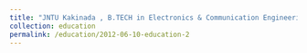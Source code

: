 ```yaml
---
title: "JNTU Kakinada , B.TECH in Electronics & Communication Engineering , 2012"
collection: education
permalink: /education/2012-06-10-education-2
---
```

  

​
​